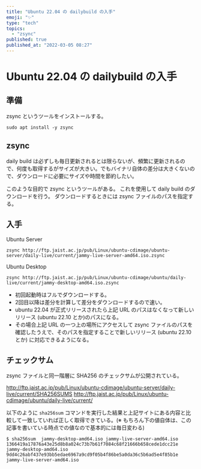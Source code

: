 ```yaml
---
title: "Ubuntu 22.04 の dailybuild の入手"
emoji: "✨"
type: "tech"
topics:
  - "zsync"
published: true
published_at: "2022-03-05 08:27"
---
```


# Ubuntu 22.04 の dailybuild の入手

## 準備

zsync というツールをインストールする。

```
sudo apt install -y zsync
```

## zsync

daily build は必ずしも毎日更新されるとは限らないが、頻繁に更新されるので、何度も取得するがサイズが大きい。でもバイナリ自体の差分は大きくないので、ダウンロードに必要にサイズや時間を節約したい。

このような目的で zsync というツールがある。
これを使用して daily build のダウンロードを行う。
ダウンロードするときには zsync ファイルのパスを指定する。

## 入手

Ubuntu Server

```
zsync http://ftp.jaist.ac.jp/pub/Linux/ubuntu-cdimage/ubuntu-server/daily-live/current/jammy-live-server-amd64.iso.zsync
```

Ubuntu Desktop

```
zsync http://ftp.jaist.ac.jp/pub/Linux/ubuntu-cdimage/ubuntu/daily-live/current/jammy-desktop-amd64.iso.zsync
```

* 初回起動時はフルでダウンロードする。
* 2回目以降は差分を計算して差分をダウンロードするので速い。
* ubuntu 22.04 が正式リリースされたら上記 URL のパスはなくなって新しいリリース (ubuntu 22.10 とか)のパスになる。
* その場合上記 URL の一つ上の場所にアクセスして zsync ファイルのパスを確認したうえで、そのパスを指定することで新しいリリース (ubuntu 22.10 とか) に対応できるようになる。

## チェックサム

zsync ファイルと同一階層に SHA256 のチェックサムが公開されている。

http://ftp.jaist.ac.jp/pub/Linux/ubuntu-cdimage/ubuntu-server/daily-live/current/SHA256SUMS
http://ftp.jaist.ac.jp/pub/Linux/ubuntu-cdimage/ubuntu/daily-live/current/

以下のように `sha256sum` コマンドを実行した結果と上記サイトにある内容と比較して一致していれば正しく取得できている。(※ もちろん下の値自体は、この記事を書いている時点での値なので基本的には毎日変わる)

```
$ sha256sum  jammy-desktop-amd64.iso jammy-live-server-amd64.iso
1366419a17876a43e25d8b8a024c73b7b61f7084c68f21666b658cede1dcc21e  jammy-desktop-amd64.iso
9dd4c26abf437e93bb5edae6967a9cd9f05b4f86be5a0da36c5b6ad5e4f85b1e  jammy-live-server-amd64.iso
```
